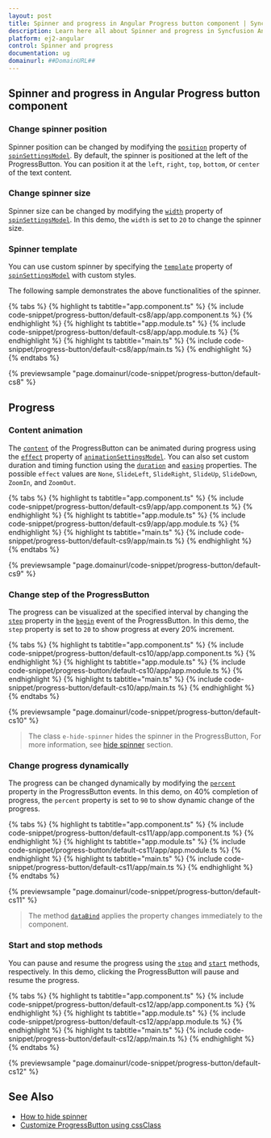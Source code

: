 ```yaml
---
layout: post
title: Spinner and progress in Angular Progress button component | Syncfusion
description: Learn here all about Spinner and progress in Syncfusion Angular Progress button component of Syncfusion Essential JS 2 and more.
platform: ej2-angular
control: Spinner and progress 
documentation: ug
domainurl: ##DomainURL##
---
```


<!-- markdownlint-disable MD002 MD022 -->
## Spinner and progress in Angular Progress button component

### Change spinner position

Spinner position can be changed by modifying the [`position`](https://ej2.syncfusion.com/angular/documentation/api/progress-button/spinSettingsModel#position) property of [`spinSettingsModel`](https://ej2.syncfusion.com/angular/documentation/api/progress-button/spinSettingsModel). By default, the spinner is positioned at the left of the ProgressButton. You can position it at the `left`, `right`, `top`, `bottom`, or `center` of the text content.

### Change spinner size

Spinner size can be changed by modifying the [`width`](https://ej2.syncfusion.com/angular/documentation/api/progress-button/spinSettingsModel#width) property of [`spinSettingsModel`](https://ej2.syncfusion.com/angular/documentation/api/progress-button/spinSettingsModel). In this demo, the `width` is set to `20` to change the spinner size.

### Spinner template

You can use custom spinner by specifying the [`template`](https://ej2.syncfusion.com/angular/documentation/api/progress-button/spinSettingsModel#template) property of [`spinSettingsModel`](https://ej2.syncfusion.com/angular/documentation/api/progress-button/spinSettingsModel) with custom styles.

The following sample demonstrates the above functionalities of the spinner.

{% tabs %}
{% highlight ts tabtitle="app.component.ts" %}
{% include code-snippet/progress-button/default-cs8/app/app.component.ts %}
{% endhighlight %}
{% highlight ts tabtitle="app.module.ts" %}
{% include code-snippet/progress-button/default-cs8/app/app.module.ts %}
{% endhighlight %}
{% highlight ts tabtitle="main.ts" %}
{% include code-snippet/progress-button/default-cs8/app/main.ts %}
{% endhighlight %}
{% endtabs %}
  
{% previewsample "page.domainurl/code-snippet/progress-button/default-cs8" %}

## Progress

### Content animation

The [`content`](https://ej2.syncfusion.com/angular/documentation/api/progress-button#content) of the ProgressButton can be animated during progress using the [`effect`](https://ej2.syncfusion.com/angular/documentation/api/progress-button/animationSettingsModel#effect) property of [`animationSettingsModel`](https://ej2.syncfusion.com/angular/documentation/api/progress-button/animationSettingsModel). You can also set custom duration and timing function using the [`duration`](https://ej2.syncfusion.com/angular/documentation/api/progress-button/animationSettingsModel#duration) and [`easing`](https://ej2.syncfusion.com/angular/documentation/api/progress-button/animationSettingsModel#easing) properties. The possible `effect` values are `None`, `SlideLeft`, `SlideRight`, `SlideUp`, `SlideDown`, `ZoomIn`, and `ZoomOut`.

{% tabs %}
{% highlight ts tabtitle="app.component.ts" %}
{% include code-snippet/progress-button/default-cs9/app/app.component.ts %}
{% endhighlight %}
{% highlight ts tabtitle="app.module.ts" %}
{% include code-snippet/progress-button/default-cs9/app/app.module.ts %}
{% endhighlight %}
{% highlight ts tabtitle="main.ts" %}
{% include code-snippet/progress-button/default-cs9/app/main.ts %}
{% endhighlight %}
{% endtabs %}
  
{% previewsample "page.domainurl/code-snippet/progress-button/default-cs9" %}

### Change step of the ProgressButton

The progress can be visualized at the specified interval by changing the [`step`](https://ej2.syncfusion.com/angular/documentation/api/progress-button/progressEventArgs#step) property in the [`begin`](https://ej2.syncfusion.com/angular/documentation/api/progress-button#begin) event of the ProgressButton. In this demo, the `step` property is set to `20` to show progress at every 20% increment.

{% tabs %}
{% highlight ts tabtitle="app.component.ts" %}
{% include code-snippet/progress-button/default-cs10/app/app.component.ts %}
{% endhighlight %}
{% highlight ts tabtitle="app.module.ts" %}
{% include code-snippet/progress-button/default-cs10/app/app.module.ts %}
{% endhighlight %}
{% highlight ts tabtitle="main.ts" %}
{% include code-snippet/progress-button/default-cs10/app/main.ts %}
{% endhighlight %}
{% endtabs %}
  
{% previewsample "page.domainurl/code-snippet/progress-button/default-cs10" %}

> The class `e-hide-spinner` hides the spinner in the ProgressButton, For more information, see [hide spinner](./how-to/hide-spinner) section.

### Change progress dynamically

The progress can be changed dynamically by modifying the [`percent`](https://ej2.syncfusion.com/angular/documentation/api/progress-button/progressEventArgs#percent) property in the ProgressButton events. In this demo, on 40% completion of progress, the `percent` property is set to `90` to show dynamic change of the progress.

{% tabs %}
{% highlight ts tabtitle="app.component.ts" %}
{% include code-snippet/progress-button/default-cs11/app/app.component.ts %}
{% endhighlight %}
{% highlight ts tabtitle="app.module.ts" %}
{% include code-snippet/progress-button/default-cs11/app/app.module.ts %}
{% endhighlight %}
{% highlight ts tabtitle="main.ts" %}
{% include code-snippet/progress-button/default-cs11/app/main.ts %}
{% endhighlight %}
{% endtabs %}
  
{% previewsample "page.domainurl/code-snippet/progress-button/default-cs11" %}

> The method [`dataBind`](https://ej2.syncfusion.com/angular/documentation/api/progress-button#databind) applies the property changes immediately to the component.

### Start and stop methods

You can pause and resume the progress using the [`stop`](https://ej2.syncfusion.com/angular/documentation/api/progress-button#start) and [`start`](https://ej2.syncfusion.com/angular/documentation/api/progress-button#stop) methods, respectively. In this demo, clicking the ProgressButton will pause and resume the progress.

{% tabs %}
{% highlight ts tabtitle="app.component.ts" %}
{% include code-snippet/progress-button/default-cs12/app/app.component.ts %}
{% endhighlight %}
{% highlight ts tabtitle="app.module.ts" %}
{% include code-snippet/progress-button/default-cs12/app/app.module.ts %}
{% endhighlight %}
{% highlight ts tabtitle="main.ts" %}
{% include code-snippet/progress-button/default-cs12/app/main.ts %}
{% endhighlight %}
{% endtabs %}
  
{% previewsample "page.domainurl/code-snippet/progress-button/default-cs12" %}

## See Also

* [How to hide spinner](./how-to/hide-spinner)
* [Customize ProgressButton using cssClass](how-to/customize-progress-using-cssclass)